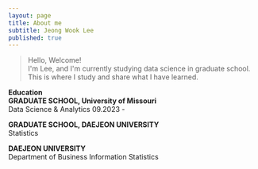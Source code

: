 ```yaml
---
layout: page
title: About me
subtitle: Jeong Wook Lee
published: true
---
```


>Hello, Welcome!  
I'm Lee, and I'm currently studying data science in graduate school.  
This is where I study and share what I have learned.  
  
**Education**   
**GRADUATE SCHOOL, University of Missouri**  
Data Science & Analytics                      09.2023 -

**GRADUATE SCHOOL, DAEJEON UNIVERSITY**  				
Statistics		
	
**DAEJEON UNIVERSITY**  							          
Department of Business Information Statistics		
